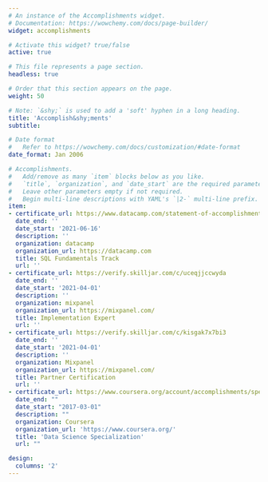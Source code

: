 ```yaml
---
# An instance of the Accomplishments widget.
# Documentation: https://wowchemy.com/docs/page-builder/
widget: accomplishments

# Activate this widget? true/false
active: true

# This file represents a page section.
headless: true

# Order that this section appears on the page.
weight: 50

# Note: `&shy;` is used to add a 'soft' hyphen in a long heading.
title: 'Accomplish&shy;ments'
subtitle:

# Date format
#   Refer to https://wowchemy.com/docs/customization/#date-format
date_format: Jan 2006

# Accomplishments.
#   Add/remove as many `item` blocks below as you like.
#   `title`, `organization`, and `date_start` are the required parameters.
#   Leave other parameters empty if not required.
#   Begin multi-line descriptions with YAML's `|2-` multi-line prefix.
item:
- certificate_url: https://www.datacamp.com/statement-of-accomplishment/track/59ddf9b5c1c9c2cbbda7f27527b8aef873808b40
  date_end: ''
  date_start: '2021-06-16'
  description: ''
  organization: datacamp
  organization_url: https://datacamp.com
  title: SQL Fundamentals Track
  url: ''
- certificate_url: https://verify.skilljar.com/c/uceqjjccwyda
  date_end: ''
  date_start: '2021-04-01'
  description: ''
  organization: mixpanel
  organization_url: https://mixpanel.com/
  title: Implementation Expert
  url: ''
- certificate_url: https://verify.skilljar.com/c/kisgak7x7bi3
  date_end: ''
  date_start: '2021-04-01'
  description: ''
  organization: Mixpanel
  organization_url: https://mixpanel.com/
  title: Partner Certification
  url: ''
- certificate_url: https://www.coursera.org/account/accomplishments/specialization/certificate/7B42X58R8E66
  date_end: ""
  date_start: "2017-03-01"
  description: ""
  organization: Coursera
  organization_url: 'https://www.coursera.org/'
  title: 'Data Science Specialization'
  url: ""

design:
  columns: '2' 
---
```

